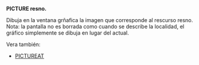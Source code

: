 **PICTURE resno.**

Dibuja en la ventana grñafica la imagen que corresponde al rescurso resno.  Nota: la pantalla no es borrada como cuando se describe la localidad, el gráfico simplemente se dibuja en lugar del actual.

Vera también:

* [PICTUREAT](PICTUREAT_ES)